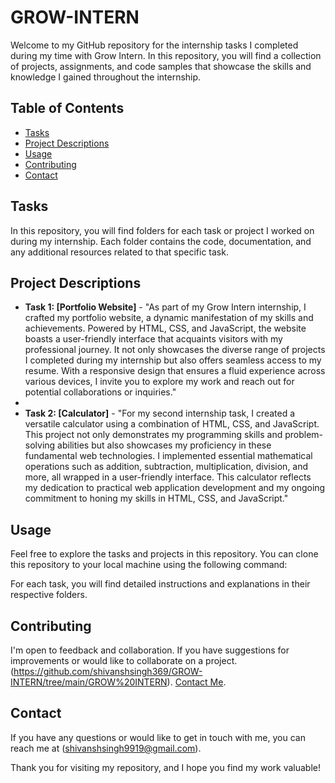 # GROW-INTERN
Welcome to my GitHub repository for the internship tasks I completed during my time with Grow Intern. In this repository, you will find a collection of projects, assignments, and code samples that showcase the skills and knowledge I gained throughout the internship. 

## Table of Contents

- [Tasks](#tasks)
- [Project Descriptions](#project-descriptions)
- [Usage](#usage)
- [Contributing](#contributing)
- [Contact](#contact)

## Tasks

In this repository, you will find folders for each task or project I worked on during my internship. Each folder contains the code, documentation, and any additional resources related to that specific task.

## Project Descriptions

- **Task 1: [Portfolio Website]** - "As part of my Grow Intern internship, I crafted my portfolio website, a dynamic manifestation of my skills and achievements. Powered by HTML, CSS, and JavaScript, the website boasts a user-friendly interface that acquaints visitors with my professional journey. It not only showcases the diverse range of projects I completed during my internship but also offers seamless access to my resume. With a responsive design that ensures a fluid experience across various devices, I invite you to explore my work and reach out for potential collaborations or inquiries."
- 
- **Task 2: [Calculator]** - "For my second internship task, I created a versatile calculator using a combination of HTML, CSS, and JavaScript. This project not only demonstrates my programming skills and problem-solving abilities but also showcases my proficiency in these fundamental web technologies. I implemented essential mathematical operations such as addition, subtraction, multiplication, division, and more, all wrapped in a user-friendly interface. This calculator reflects my dedication to practical web application development and my ongoing commitment to honing my skills in HTML, CSS, and JavaScript."

## Usage

Feel free to explore the tasks and projects in this repository. You can clone this repository to your local machine using the following command:


For each task, you will find detailed instructions and explanations in their respective folders.

## Contributing

I'm open to feedback and collaboration. If you have suggestions for improvements or would like to collaborate on a project. (https://github.com/shivanshsingh369/GROW-INTERN/tree/main/GROW%20INTERN). [Contact Me](#contact).

## Contact

If you have any questions or would like to get in touch with me, you can reach me at (shivanshsingh9919@gmail.com).

Thank you for visiting my repository, and I hope you find my work valuable!


